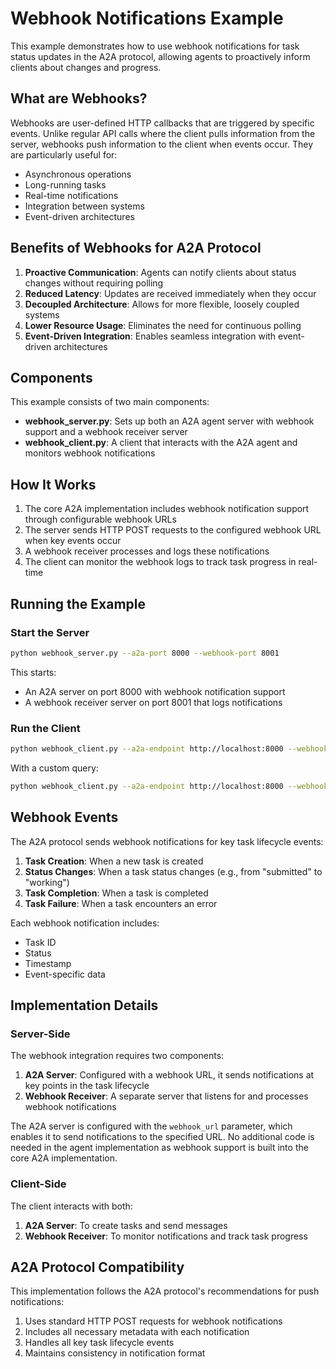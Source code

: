 # Webhook Notifications Example

This example demonstrates how to use webhook notifications for task status updates in the A2A protocol, allowing agents to proactively inform clients about changes and progress.

## What are Webhooks?

Webhooks are user-defined HTTP callbacks that are triggered by specific events. Unlike regular API calls where the client pulls information from the server, webhooks push information to the client when events occur. They are particularly useful for:

- Asynchronous operations
- Long-running tasks
- Real-time notifications
- Integration between systems
- Event-driven architectures

## Benefits of Webhooks for A2A Protocol

1. **Proactive Communication**: Agents can notify clients about status changes without requiring polling
2. **Reduced Latency**: Updates are received immediately when they occur
3. **Decoupled Architecture**: Allows for more flexible, loosely coupled systems
4. **Lower Resource Usage**: Eliminates the need for continuous polling
5. **Event-Driven Integration**: Enables seamless integration with event-driven architectures

## Components

This example consists of two main components:

- **webhook_server.py**: Sets up both an A2A agent server with webhook support and a webhook receiver server
- **webhook_client.py**: A client that interacts with the A2A agent and monitors webhook notifications

## How It Works

1. The core A2A implementation includes webhook notification support through configurable webhook URLs
2. The server sends HTTP POST requests to the configured webhook URL when key events occur
3. A webhook receiver processes and logs these notifications
4. The client can monitor the webhook logs to track task progress in real-time

## Running the Example

### Start the Server

```bash
python webhook_server.py --a2a-port 8000 --webhook-port 8001
```

This starts:
- An A2A server on port 8000 with webhook notification support
- A webhook receiver server on port 8001 that logs notifications

### Run the Client

```bash
python webhook_client.py --a2a-endpoint http://localhost:8000 --webhook-base http://localhost:8001
```

With a custom query:
```bash
python webhook_client.py --a2a-endpoint http://localhost:8000 --webhook-base http://localhost:8001 --query "Process this request while sending status updates via webhooks."
```

## Webhook Events

The A2A protocol sends webhook notifications for key task lifecycle events:

1. **Task Creation**: When a new task is created
2. **Status Changes**: When a task status changes (e.g., from "submitted" to "working")
3. **Task Completion**: When a task is completed
4. **Task Failure**: When a task encounters an error

Each webhook notification includes:
- Task ID
- Status
- Timestamp
- Event-specific data

## Implementation Details

### Server-Side

The webhook integration requires two components:

1. **A2A Server**: Configured with a webhook URL, it sends notifications at key points in the task lifecycle
2. **Webhook Receiver**: A separate server that listens for and processes webhook notifications

The A2A server is configured with the `webhook_url` parameter, which enables it to send notifications to the specified URL. No additional code is needed in the agent implementation as webhook support is built into the core A2A implementation.

### Client-Side

The client interacts with both:

1. **A2A Server**: To create tasks and send messages
2. **Webhook Receiver**: To monitor notifications and track task progress

## A2A Protocol Compatibility

This implementation follows the A2A protocol's recommendations for push notifications:

1. Uses standard HTTP POST requests for webhook notifications
2. Includes all necessary metadata with each notification
3. Handles all key task lifecycle events
4. Maintains consistency in notification format 